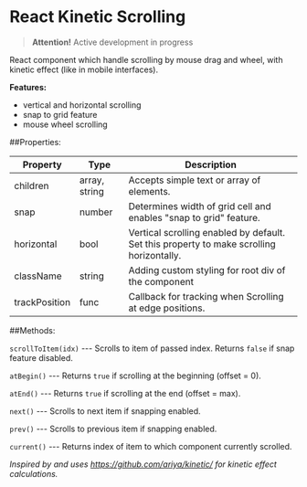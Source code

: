 # React Kinetic Scrolling

> **Attention!** Active development in progress

React component which handle scrolling by mouse drag and wheel, with kinetic effect (like in mobile interfaces).

**Features:**
- vertical and horizontal scrolling
- snap to grid feature
- mouse wheel scrolling

##Properties:

Property | Type | Description
-------- | ------ | -----------
children | array, string | Accepts simple text or array of elements.
snap | number | Determines width of grid cell and enables "snap to grid" feature.
horizontal | bool | Vertical scrolling enabled by default. Set this property to make scrolling horizontally.
className | string | Adding custom styling for root div of the component
trackPosition | func | Callback for tracking when Scrolling at edge positions.

##Methods:

`scrollToItem(idx)` --- Scrolls to item of passed index. Returns `false` if snap feature disabled.

`atBegin()` --- Returns `true` if scrolling at the beginning (offset = 0).

`atEnd()` --- Returns `true` if scrolling at the end (offset = max).

`next()` --- Scrolls to next item if snapping enabled.

`prev()` --- Scrolls to previous item if snapping enabled.

`current()` --- Returns index of item to which component currently scrolled.


*Inspired by and uses https://github.com/ariya/kinetic/ for kinetic effect calculations.*
